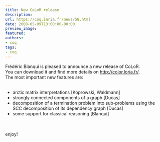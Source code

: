 ```yaml
---
title: New CoLoR release
description:
url: https://coq.inria.fr/news/58.html
date: 2008-05-09T13:00:00-00:00
preview_image:
featured:
authors:
- coq
tags:
- coq
---
```



Fr&eacute;d&eacute;ric Blanqui is pleased to announce  a new release of CoLoR.
<br/> You can download it and find more details on <a href="http://color.loria.fr/">http://color.loria.fr/</a>.
<br/> The most important new features are:
<br/><br/>
<ul>
<li> arctic matrix interpretations [Koprowski, Waldmann]</li>

<li> strongly connected components of a graph [Ducas]</li>

<li> decomposition of a termination problem into sub-problems using the SCC decomposition of its dependency graph [Ducas]</li>

<li> some support for classical reasoning [Blanqui]</li>
</ul>
<br/><br/>
enjoy!

 
